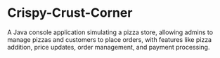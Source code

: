 # Crispy-Crust-Corner
A Java console application simulating a pizza store, allowing admins to manage pizzas and customers to place orders, with features like pizza addition, price updates, order management, and payment processing.
